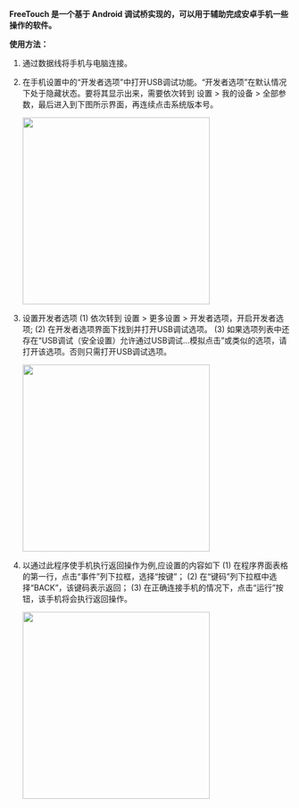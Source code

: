 **FreeTouch 是一个基于 Android 调试桥实现的，可以用于辅助完成安卓手机一些操作的软件。**

**使用方法：**

1. 通过数据线将手机与电脑连接。
2. 在手机设置中的“开发者选项”中打开USB调试功能。“开发者选项”在默认情况下处于隐藏状态。要将其显示出来，需要依次转到 设置 > 我的设备 > 全部参数，最后进入到下图所示界面，再连续点击系统版本号。
   
   <img title="" src="https://github.com/guang-lin/FreeTouch/images/1.jpg" alt="" width="335">

3. 设置开发者选项
   (1)    依次转到 设置 > 更多设置 > 开发者选项，开启开发者选项;
   (2)    在开发者选项界面下找到并打开USB调试选项。
   (3)    如果选项列表中还存在“USB调试（安全设置）允许通过USB调试…模拟点击”或类似的选项，请打开该选项。否则只需打开USB调试选项。
   
   <img src="https://github.com/guang-lin/FreeTouch/images/2.jpg" title="" alt="" width="335">

4. 以通过此程序使手机执行返回操作为例,应设置的内容如下
   (1)    在程序界面表格的第一行，点击“事件”列下拉框，选择“按键”；
   (2)    在“键码”列下拉框中选择“BACK”，该键码表示返回；
   (3)    在正确连接手机的情况下，点击“运行”按钮，该手机将会执行返回操作。

   <img src="https://github.com/guang-lin/FreeTouch/images/3.jpg" title="" alt="" width="335">